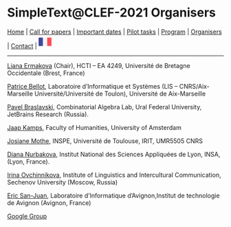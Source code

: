 
# SimpleText@CLEF-2021 Organisers

[Home](https://simpletext-madics.github.io/2021/clef/en) | [Call for papers](https://simpletext-madics.github.io/2021/celf/en/CFP) | [Important dates](https://simpletext-madics.github.io/2021/clef/en/dates) | [Pilot tasks](https://simpletext-madics.github.io/2021/clef/en/tasks) | [Program](https://simpletext-madics.github.io/2021/clef/en/program) | [Organisers](https://simpletext-madics.github.io/2021/clef/en/organisers) | [Contact](https://simpletext-madics.github.io/2021/clef/en/contact) | [<img src="../FR.png" width="30">](https://simpletext-madics.github.io/2021/clef/fr/organisation)

---

[Liana Ermakova](https://www.univ-brest.fr/hcti/menu/Membres/Enseignants-chercheurs/Ermakova--Liana) (Chair), HCTI – EA 4249, Université de Bretagne Occidentale (Brest, France)

[Patrice Bellot](https://ins2i.cnrs.fr/fr/personne/patrice-bellot), Laboratoire d’Informatique et Systèmes (LIS – CNRS/Aix-Marseille Université/Université de Toulon), Université de Aix-Marseille

[Pavel Braslavski](http://kansas.ru/pb/index_en.html), Combinatorial Algebra Lab, Ural Federal University, JetBrains Research (Russia).

[Jaap Kamps](https://e.humanities.uva.nl/), Faculty of Humanities, University of Amsterdam

[Josiane Mothe](https://www.irit.fr/~Josiane.Mothe/), INSPE, Université de Toulouse, IRIT, UMR5505 CNRS

[Diana Nurbakova](https://liris.cnrs.fr/page-membre/diana-nurbakova),  Institut National des Sciences Appliquées de Lyon, INSA, (Lyon, France).

[Irina Ovchinnikova](https://scholar.google.com/citations?user=WYESafoAAAAJ&hl=en), Institute of Linguistics and Intercultural Communication, Sechenov University (Moscow, Russia)

[Eric San-Juan](https://termwatch.es/), Laboratoire d’Informatique d’Avignon,Institut de technologie de Avignon (Avignon, France)

[Google Group](https://groups.google.com/g/simpletext)
